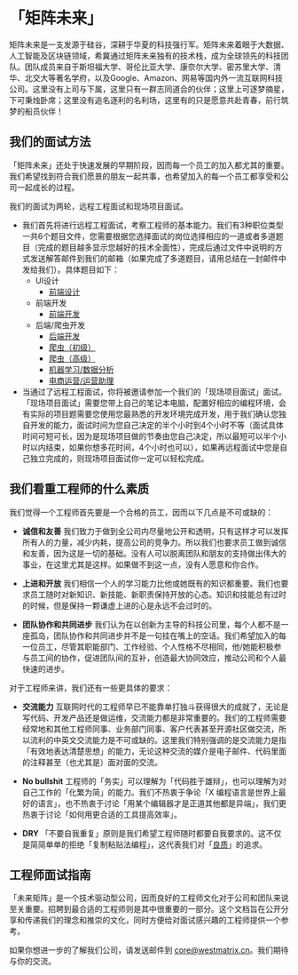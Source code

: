 # 「矩阵未来」

矩阵未来是一支发源于硅谷，深耕于华夏的科技强行军。矩阵未来着眼于大数据、人工智能及区块链领域，希冀通过矩阵未来独有的技术栈，成为全球领先的科技团队。团队成员来自于斯坦福大学、哥伦比亚大学、康奈尔大学、密苏里大学、清华、北交大等著名学府，以及Google、Amazon、网易等国内外一流互联网科技公司。这里没有上司与下属，这里只有一群志同道合的伙伴；这里上可逐梦摘星，下可秉烛卧席；这里没有追名逐利的名利场，这里有的只是愿意共赴青春，前行筑梦的船员伙伴！

## 我们的面试方法

「矩阵未来」还处于快速发展的早期阶段，因而每一个员工的加入都尤其的重要。我们希望找到符合我们愿景的朋友一起共事，也希望加入的每一个员工都享受和公司一起成长的过程。

我们的面试为两轮，远程工程面试和现场项目面试。
* 我们首先将进行远程工程面试，考察工程师的基本能力。我们有3种职位类型一共6个题目文件，您需要根据您选择面试的岗位选择相应的一道或者多道题目（完成的题目越多显示您越好的技术全面性），完成后通过文件中说明的方式发送解答邮件到我们的邮箱（如果完成了多道题目，请用总结在一封邮件中发给我们）。具体题目如下：
  * UI设计
    * [前端设计](https://github.com/tdzhang/pre_interview/blob/master/questions/%E5%89%8D%E7%AB%AF%E8%AE%BE%E8%AE%A1.md)
  * 前端开发
    * [前端开发](https://github.com/tdzhang/pre_interview/blob/master/questions/%E5%89%8D%E7%AB%AF%E5%BC%80%E5%8F%91.md)
  * 后端/爬虫开发
    * [后端开发](https://github.com/tdzhang/pre_interview/blob/master/questions/%E5%90%8E%E7%AB%AF%E5%BC%80%E5%8F%91.md)
    * [爬虫（初级）](https://github.com/tdzhang/pre_interview/blob/master/questions/%E7%88%AC%E8%99%AB%EF%BC%88%E5%88%9D%E7%BA%A7%EF%BC%89.md)
    * [爬虫（高级）](https://github.com/tdzhang/pre_interview/blob/master/questions/%E7%88%AC%E8%99%AB%EF%BC%88%E9%AB%98%E7%BA%A7%EF%BC%89.md)
    * [机器学习/数据分析](https://github.com/tdzhang/pre_interview/blob/master/questions/%E6%9C%BA%E5%99%A8%E5%AD%A6%E4%B9%A0.md)
    * [电商运营/运营助理](https://github.com/tdzhang/pre_interview/blob/master/questions/电商运营.md)
* 当通过了远程工程面试，你将被邀请参加一个我们的「现场项目面试」面试。「现场项目面试」需要您带上自己的笔记本电脑，配置好相应的编程环境，会有实际的项目题需要您使用您最熟悉的开发环境完成开发，用于我们确认您独自开发的能力，面试时间为您自己决定的半个小时到4个小时不等（面试具体时间可短可长，因为是现场项目做的节奏由您自己决定，所以最短可以半个小时以内结束，如果你想多花时间，4个小时也可以），如果再远程面试中您是自己独立完成的，则现场项目面试你一定可以轻松完成。

## 我们看重工程师的什么素质

我们觉得一个工程师首先要是一个合格的员工，因而以下几点是不可或缺的：

- **诚信和友善**
  我们致力于做到全公司内尽量地公开和透明，只有这样才可以发挥所有人的力量，减少内耗，提高公司的竞争力。所以我们也要求员工做到诚信和友善，因为这是一切的基础。没有人可以脱离团队和朋友的支持做出伟大的事业，在这里尤其是这样。如果做不到这一点，没有人愿意和你合作。

- **上进和开放**
  我们相信一个人的学习能力比他或她既有的知识都重要。我们也要求员工随时对新知识、新技能、新职责保持开放的心态。知识和技能总有过时的时候，但是保持一颗谦虚上进的心是永远不会过时的。

- **团队协作和共同进步**
  我们认为在以创新为主导的科技公司里，每个人都不是一座孤岛，团队协作和共同进步并不是一句挂在嘴上的空话。我们希望加入的每一位员工，尽管其职能部门、工作经验、个人性格不尽相同，他/她能积极参与员工间的协作，促进团队间的互补，创造最大协同效应，推动公司和个人最快速的进步。

对于工程师来讲，我们还有一些更具体的要求：

- **交流能力**
  互联网时代的工程师早已不能靠单打独斗获得很大的成就了，无论是写代码、开发产品还是做运维，交流能力都是非常重要的。我们的工程师需要经常地和其他工程师同事、业务部门同事、客户代表甚至开源社区做交流，所以流利的中英文交流能力是不可或缺的。这里我们特别强调的是交流能力是指「有效地表达清楚思想」的能力，无论这种交流的媒介是电子邮件、代码里面的注释甚至（也尤其是）面对面的交流。

- **No bullshit**
  工程师的「务实」可以理解为「代码胜于雄辩」，也可以理解为对自己工作的「化繁为简」的能力。我们不热衷于争论「X 编程语言是世界上最好的语言」，也不热衷于讨论「用某个编辑器才是正道其他都是异端」，我们更热衷于讨论「如何用更合适的工具提高效率」。

- **DRY**
  「不要自我重复」原则是我们希望工程师随时都要自我要求的。这不仅是简简单单的拒绝「复制粘贴法编程」，这代表我们对「[良质](https://en.wikipedia.org/wiki/Pirsig%27s_metaphysics_of_Quality)」的追求。


## 工程师面试指南

「未来矩阵」是一个技术驱动型公司，因而良好的工程师文化对于公司和团队来说至关重要。招聘到最合适的工程师则是其中很重要的一部分。这个文档旨在公开分享和传递我们的理念和推崇的文化，同时方便给对面试感兴趣的工程师提供一个参考。

如果你想进一步的了解我们公司，请发送邮件到 core@westmatrix.cn。我们期待与你的交流。
